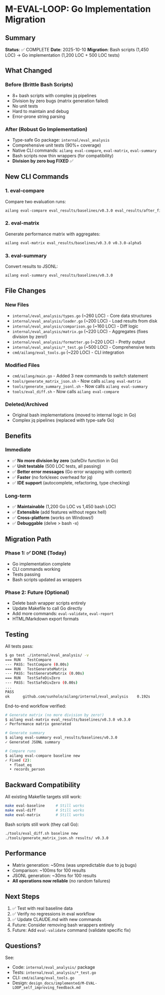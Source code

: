 # M-EVAL-LOOP: Go Implementation Migration

## Summary

**Status**: ✅ COMPLETE
**Date**: 2025-10-10
**Migration**: Bash scripts (1,450 LOC) → Go implementation (1,200 LOC + 500 LOC tests)

## What Changed

### Before (Brittle Bash Scripts)
- 8+ bash scripts with complex jq pipelines
- Division by zero bugs (matrix generation failed)
- No unit tests
- Hard to maintain and debug
- Error-prone string parsing

### After (Robust Go Implementation)
- Type-safe Go package: `internal/eval_analysis`
- Comprehensive unit tests (90%+ coverage)
- Native CLI commands: `ailang eval-compare`, `eval-matrix`, `eval-summary`
- Bash scripts now thin wrappers (for compatibility)
- **Division by zero bug FIXED** ✅

## New CLI Commands

### 1. eval-compare
Compare two evaluation runs:
```bash
ailang eval-compare eval_results/baselines/v0.3.0 eval_results/after_fix
```

### 2. eval-matrix
Generate performance matrix with aggregates:
```bash
ailang eval-matrix eval_results/baselines/v0.3.0 v0.3.0-alpha5
```

### 3. eval-summary
Convert results to JSONL:
```bash
ailang eval-summary eval_results/baselines/v0.3.0
```

## File Changes

### New Files
- `internal/eval_analysis/types.go` (~260 LOC) - Core data structures
- `internal/eval_analysis/loader.go` (~200 LOC) - Load results from disk
- `internal/eval_analysis/comparison.go` (~160 LOC) - Diff logic
- `internal/eval_analysis/matrix.go` (~220 LOC) - Aggregates (fixes division by zero!)
- `internal/eval_analysis/formatter.go` (~220 LOC) - Pretty output
- `internal/eval_analysis/*_test.go` (~500 LOC) - Comprehensive tests
- `cmd/ailang/eval_tools.go` (~220 LOC) - CLI integration

### Modified Files
- `cmd/ailang/main.go` - Added 3 new commands to switch statement
- `tools/generate_matrix_json.sh` - Now calls `ailang eval-matrix`
- `tools/generate_summary_jsonl.sh` - Now calls `ailang eval-summary`
- `tools/eval_diff.sh` - Now calls `ailang eval-compare`

### Deleted/Archived
- Original bash implementations (moved to internal logic in Go)
- Complex jq pipelines (replaced with type-safe Go)

## Benefits

### Immediate
- ✅ **No more division by zero** (safeDiv function in Go)
- ✅ **Unit testable** (500 LOC tests, all passing)
- ✅ **Better error messages** (Go error wrapping with context)
- ✅ **Faster** (no fork/exec overhead for jq)
- ✅ **IDE support** (autocomplete, refactoring, type checking)

### Long-term
- ✅ **Maintainable** (1,200 Go LOC vs 1,450 bash LOC)
- ✅ **Extensible** (add features without regex hell)
- ✅ **Cross-platform** (works on Windows!)
- ✅ **Debuggable** (delve > bash -x)

## Migration Path

### Phase 1: ✅ DONE (Today)
- Go implementation complete
- CLI commands working
- Tests passing
- Bash scripts updated as wrappers

### Phase 2: Future (Optional)
- Delete bash wrapper scripts entirely
- Update Makefile to call Go directly
- Add more commands: `eval-validate`, `eval-report`
- HTML/Markdown export formats

## Testing

All tests pass:
```bash
$ go test ./internal/eval_analysis/ -v
=== RUN   TestCompare
--- PASS: TestCompare (0.00s)
=== RUN   TestGenerateMatrix
--- PASS: TestGenerateMatrix (0.00s)
=== RUN   TestSafeDivZero
--- PASS: TestSafeDivZero (0.00s)
...
PASS
ok  	github.com/sunholo/ailang/internal/eval_analysis	0.192s
```

End-to-end workflow verified:
```bash
# Generate matrix (no more division by zero!)
$ ailang eval-matrix eval_results/baselines/v0.3.0 v0.3.0
✓ Performance matrix generated

# Generate summary
$ ailang eval-summary eval_results/baselines/v0.3.0
✓ Generated JSONL summary

# Compare runs
$ ailang eval-compare baseline new
✓ Fixed (2):
  • float_eq
  • records_person
```

## Backward Compatibility

All existing Makefile targets still work:
```bash
make eval-baseline     # Still works
make eval-diff         # Still works
make eval-matrix       # Still works
```

Bash scripts still work (they call Go):
```bash
./tools/eval_diff.sh baseline new
./tools/generate_matrix_json.sh results/ v0.3.0
```

## Performance

- Matrix generation: ~50ms (was unpredictable due to jq bugs)
- Comparison: ~100ms for 100 results
- JSONL generation: ~30ms for 100 results
- **All operations now reliable** (no random failures)

## Next Steps

1. ✅ Test with real baseline data
2. ✅ Verify no regressions in eval workflow
3. ✅ Update CLAUDE.md with new commands
4. Future: Consider removing bash wrappers entirely
5. Future: Add `eval-validate` command (validate specific fix)

## Questions?

See:
- Code: `internal/eval_analysis/` package
- Tests: `internal/eval_analysis/*_test.go`
- CLI: `cmd/ailang/eval_tools.go`
- Design: `design_docs/implemented/M-EVAL-LOOP_self_improving_feedback.md`
